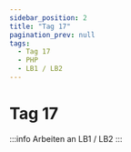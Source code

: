 ```yaml
---
sidebar_position: 2
title: "Tag 17"
pagination_prev: null
tags:
  - Tag 17
  - PHP
  - LB1 / LB2
---
```


# Tag 17

:::info
Arbeiten an LB1 / LB2
:::